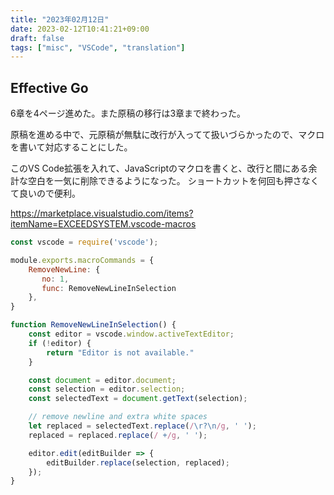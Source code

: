 ```yaml
---
title: "2023年02月12日"
date: 2023-02-12T10:41:21+09:00
draft: false
tags: ["misc", "VSCode", "translation"]
---
```


## Effective Go

6章を4ページ進めた。また原稿の移行は3章まで終わった。

原稿を進める中で、元原稿が無駄に改行が入ってて扱いづらかったので、マクロを書いて対応することにした。

このVS Code拡張を入れて、JavaScriptのマクロを書くと、改行と間にある余計な空白を一気に削除できるようになった。
ショートカットを何回も押さなくて良いので便利。

<https://marketplace.visualstudio.com/items?itemName=EXCEEDSYSTEM.vscode-macros>

```javascript
const vscode = require('vscode');

module.exports.macroCommands = {
    RemoveNewLine: {
       no: 1,
       func: RemoveNewLineInSelection
    },
}

function RemoveNewLineInSelection() {
    const editor = vscode.window.activeTextEditor;
    if (!editor) {
        return "Editor is not available."
    }

    const document = editor.document;
    const selection = editor.selection;
    const selectedText = document.getText(selection);

    // remove newline and extra white spaces
    let replaced = selectedText.replace(/\r?\n/g, ' ');
    replaced = replaced.replace(/ +/g, ' ');

    editor.edit(editBuilder => {
        editBuilder.replace(selection, replaced);
    });
}
```


